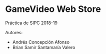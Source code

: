 # GameVideo Web Store

Práctica de SIPC 2018-19

Autores:
* Andrés Concepción Afonso
* Brian Samir Santamaría Valero
